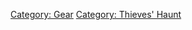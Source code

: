 [Category: Gear](Category:_Gear "wikilink") [Category: Thieves'
Haunt](Category:_Thieves'_Haunt "wikilink")
